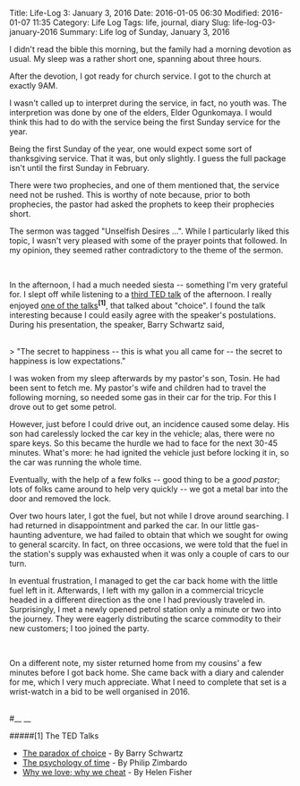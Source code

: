 Title: Life-Log 3: January 3, 2016
Date: 2016-01-05 06:30
Modified: 2016-01-07 11:35
Category: Life Log
Tags: life, journal, diary
Slug: life-log-03-january-2016
Summary: Life log of Sunday, January 3, 2016



I didn't read the bible this morning, but the family had a morning devotion as usual. My sleep was a rather short one, spanning about three hours.

After the devotion, I got ready for church service. I got to the church at exactly 9AM.

I wasn't called up to interpret during the service, in fact, no youth was. The interpretion was done by one of the elders, Elder Ogunkomaya. I would think this had to do with the service being the first Sunday service for the year.

Being the first Sunday of the year, one would expect some sort of thanksgiving service. That it was, but only slightly. I guess the full package isn't until the first Sunday in February.

There were two prophecies, and one of them mentioned that, the service need not be rushed. This is worthy of note because, prior to both prophecies, the pastor had asked the prophets to keep their prophecies short.

The sermon was tagged "Unselfish Desires ...". While I particularly liked this topic, I wasn't very pleased with some of the prayer points that followed. In my opinion, they seemed rather contradictory to the theme of the sermon.

<br />

In the afternoon, I had a much needed siesta -- something I'm very grateful for. I slept off while listening to a [third TED talk](https://www.ted.com/talks/helen_fisher_tells_us_why_we_love_cheat?language=en) of the afternoon. I really enjoyed [one of the talks](http://www.ted.com/talks/barry_schwartz_on_the_paradox_of_choice?language=en)<sup>__[1]__</sup>, that talked about "choice". I found the talk interesting because I could easily agree with the speaker's postulations. During his presentation, the speaker, Barry Schwartz said,

<br/>
> "The secret to happiness -- this is what you all came for -- the secret to happiness is low expectations."

<br/>

I was woken from my sleep afterwards by my pastor's son, Tosin. He had been sent to fetch me. My pastor's wife and children had to travel the following morning, so needed some gas in their car for the trip. For this I drove out to get some petrol.

However, just before I could drive out, an incidence caused some delay. His son had carelessly locked the car key in the vehicle; alas, there were no spare keys. So this became the hurdle we had to face for the next 30-45 minutes. What's more: he had ignited the vehicle just before locking it in, so the car was running the whole time.

Eventually, with the help of a few folks -- good thing to be a _good pastor_; lots of folks came around to help very quickly -- we got a metal bar into the door and removed the lock.

Over two hours later, I got the fuel, but not while I drove around searching. I had returned in disappointment and parked the car. In our little gas-haunting adventure, we had failed to obtain that which we sought for owing to general scarcity. In fact, on three occasions, we were told that the fuel in the station's supply was exhausted when it was only a couple of cars to our turn.

In eventual frustration, I managed to get the car back home with the little fuel left in it. Afterwards, I left with my gallon in a commercial tricycle headed in a different direction as the one I had previously traveled in. Surprisingly, I met a newly opened petrol station only a minute or two into the journey. They were eagerly distributing the scarce commodity to their new customers; I too joined the party.

<br />

On a different note, my sister returned home from my cousins' a few minutes before I got back home. She came back with a diary and calender for me, which I very much appreciate. What I need to complete that set is a wrist-watch in a bid to be well organised in 2016.

<br />
#__ __


#####[1] The TED Talks
+ [The paradox of choice](http://www.ted.com/talks/barry_schwartz_on_the_paradox_of_choice?language=en) - By Barry Schwartz
+ [The psychology of time](https://www.ted.com/talks/philip_zimbardo_prescribes_a_healthy_take_on_time?language=en) - By Philip Zimbardo
+ [Why we love; why we cheat](https://www.ted.com/talks/helen_fisher_tells_us_why_we_love_cheat?language=en) - By Helen Fisher

